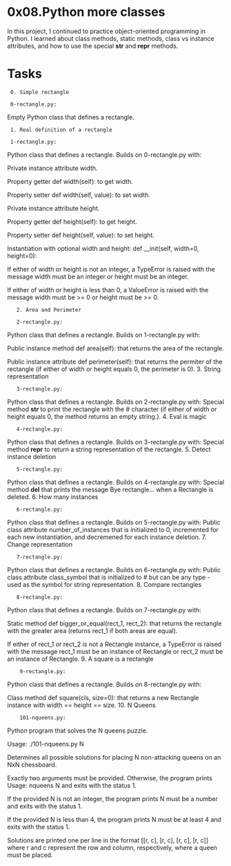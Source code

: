 # 0x08.Python more classes
In this project, I continued to practice object-oriented programming in Python. I learned about class methods, static methods, class vs instance attributes, and how to use the special __str__ and __repr__ methods.


# Tasks 
     0. Simple rectangle

     0-rectangle.py: 
Empty Python class that defines a rectangle.

     1. Real definition of a rectangle

     1-rectangle.py:
Python class that defines a rectangle. Builds on 0-rectangle.py with:

Private instance attribute width.

Property getter def width(self): to get width.

Property setter def width(self, value): to set width.

Private instance attribute height.

Property getter def height(self): to get height.

Property setter def height(self, value): to set height.

Instantiation with optional width and height: def __init(self, width=0, height=0):

If either of width or height is not an integer, a TypeError is raised with the message width must be an integer or height must be an integer.

If either of width or height is less than 0, a ValueError is raised with the message width must be >= 0 or height must be >= 0.

       2. Area and Perimeter

       2-rectangle.py:

Python class that defines a rectangle. Builds on 1-rectangle.py with:

Public instance method def area(self): that returns the area of the rectangle.

Public instance attribute def perimeter(self): that returns the permiter of the rectangle (if either of width or height equals 0, the perimeter is 0).
       3. String representation

       3-rectangle.py: 
Python class that defines a rectangle. Builds on 2-rectangle.py with:
Special method __str__ to print the rectangle with the # character (if either of width or height equals 0, the method returns an empty string.).
       4. Eval is magic

       4-rectangle.py:
Python class that defines a rectangle. Builds on 3-rectangle.py with:
Special method __repr__ to return a string representation of the rectangle.
       5. Detect instance deletion

       5-rectangle.py: 
Python class that defines a rectangle. Builds on 4-rectangle.py with:
Special method __del__ that prints the message Bye rectangle... when a Rectangle is deleted.
       6. How many instances

       6-rectangle.py: 
Python class that defines a rectangle. Builds on 5-rectangle.py with:
Public class attribute number_of_instances that is initialized to 0, incremented for each new instantiation, and decremened for each instance deletion.
       7. Change representation

       7-rectangle.py: 
Python class that defines a rectangle. Builds on 6-rectangle.py with:
Public class attribute class_symbol that is initialized to # but can be any type - used as the symbol for string representation.
       8. Compare rectangles

       8-rectangle.py:
Python class that defines a rectangle. Builds on 7-rectangle.py with:

Static method def bigger_or_equal(rect_1, rect_2): that returns the rectangle with the greater area (returns rect_1 if both areas are equal).

If either of rect_1 or rect_2 is not a Rectangle instance, a TypeError is raised with the message rect_1 must be an instance of Rectangle or rect_2 must be an instance of Rectangle.
        9. A square is a rectangle

        9-rectangle.py:
Python class that defines a rectangle. Builds on 8-rectangle.py with:

Class method def square(cls, size=0): that returns a new Rectangle instance with width == height == size.
        10. N Queens

        101-nqueens.py:
Python program that solves the N queens puzzle.

Usage: ./101-nqueens.py N

Determines all possible solutions for placing N non-attacking queens on an NxN chessboard.

Exactly two arguments must be provided. Otherwise, the program prints Usage: nqueens N and exits with the status 1.

If the provided N is not an integer, the program prints N must be a number and exits with the status 1.

If the provided N is less than 4, the program prints N must be at least 4 and exits with the status 1.

Solutions are printed one per line in the format [[r, c], [r, c], [r, c], [r, c]] where r and c represent the row and column, respectively, where a queen must be placed.
